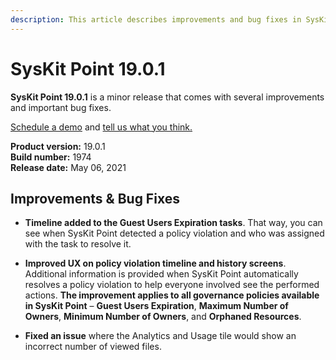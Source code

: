 ```yaml
---
description: This article describes improvements and bug fixes in SysKit Point version 19.0.1.
---
```


# SysKit Point 19.0.1

**SysKit Point 19.0.1** is a minor release that comes with several improvements and important bug fixes. 

[Schedule a demo](https://www.syskit.com/products/point/request-a-demo/) and [tell us what you think.](https://www.syskit.com/company/contact-us/)

**Product version:** 19.0.1  
**Build number:** 1974  
**Release date:** May 06, 2021

## Improvements & Bug Fixes

* **Timeline added to the Guest Users Expiration tasks**. That way, you can see when SysKit Point detected a policy violation and who was assigned with the task to resolve it.  

* **Improved UX on policy violation timeline and history screens**. Additional information is provided when SysKit Point automatically resolves a policy violation to help everyone involved see the performed actions. **The improvement applies to all governance policies available in SysKit Point** – **Guest Users Expiration**, **Maximum Number of Owners**, **Minimum Number of Owners**, and **Orphaned Resources**. 

* **Fixed an issue** where the Analytics and Usage tile would show an incorrect number of viewed files. 